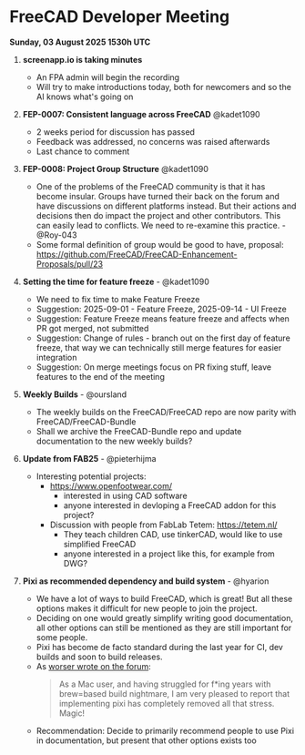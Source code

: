 # FreeCAD Developer Meeting

**Sunday, 03 August 2025 1530h UTC**

1. **screenapp.io is taking minutes**
   - An FPA admin will begin the recording
   - Will try to make introductions today, both for newcomers and so the AI knows what's going on

3. **FEP-0007: Consistent language across FreeCAD** @kadet1090
   - 2 weeks period for discussion has passed
   - Feedback was addressed, no concerns was raised afterwards
   - Last chance to comment

5. **FEP-0008: Project Group Structure** @kadet1090
   - One of the problems of the FreeCAD community is that it has become insular. Groups have turned their back on the forum 
     and have discussions on different platforms instead. But their actions and decisions then do impact the project and other 
     contributors. This can easily lead to conflicts. We need to re-examine this practice. - @Roy-043
   - Some formal definition of group would be good to have, proposal: https://github.com/FreeCAD/FreeCAD-Enhancement-Proposals/pull/23
  
6. **Setting the time for feature freeze** - @kadet1090
   - We need to fix time to make Feature Freeze
   - Suggestion: 2025-09-01 - Feature Freeze, 2025-09-14 - UI Freeze
   - Suggestion: Feature Freeze means feature freeze and affects when PR got merged, not submitted
   - Suggestion: Change of rules - branch out on the first day of feature freeze, that way we can technically still merge features for easier integration
   - Suggestion: On merge meetings focus on PR fixing stuff, leave features to the end of the meeting

6. **Weekly Builds** - @oursland
   - The weekly builds on the FreeCAD/FreeCAD repo are now parity with FreeCAD/FreeCAD-Bundle
   - Shall we archive the FreeCAD-Bundle repo and update documentation to the new weekly builds?

7. **Update from FAB25** - @pieterhijma
   - Interesting potential projects:
	 - https://www.openfootwear.com/
		 - interested in using CAD software
		 - anyone interested in devloping a FreeCAD addon for this project?
	 - Discussion with people from FabLab Tetem: https://tetem.nl/
		 - They teach children CAD, use tinkerCAD, would like to use simplified FreeCAD
		 - anyone interested in a project like this, for example from DWG?

8. **Pixi as recommended dependency and build system** - @hyarion
   - We have a lot of ways to build FreeCAD, which is great! But all these options makes it difficult for new people to join the project.
   - Deciding on one would greatly simplify writing good documentation, all other options can still be mentioned as they are still important for some people.
   - Pixi has become de facto standard during the last year for CI, dev builds and soon to build releases.
   - As [worser wrote on the forum](https://forum.freecad.org/viewtopic.php?t=95279):
     > As a Mac user, and having struggled for f*ing years with brew=based build nightmare, I am very pleased to report that implementing pixi has completely removed all that stress. Magic!
   - Recommendation: Decide to primarily recommend people to use Pixi in documentation, but present that other options exists too
